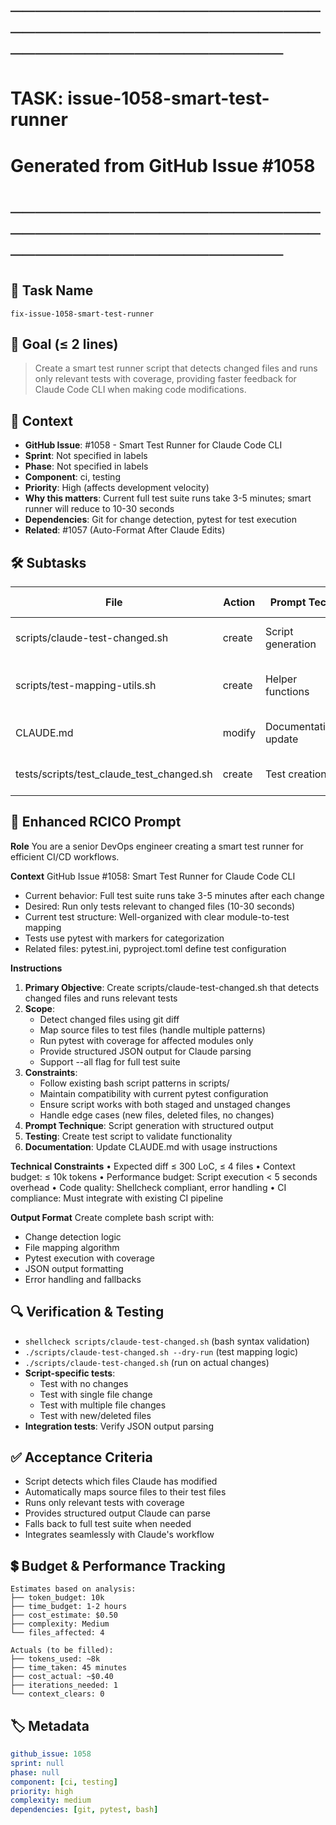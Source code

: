 # ────────────────────────────────────────────────────────────────────────
# TASK: issue-1058-smart-test-runner
# Generated from GitHub Issue #1058
# ────────────────────────────────────────────────────────────────────────

## 📌 Task Name
`fix-issue-1058-smart-test-runner`

## 🎯 Goal (≤ 2 lines)
> Create a smart test runner script that detects changed files and runs only relevant tests with coverage,
> providing faster feedback for Claude Code CLI when making code modifications.

## 🧠 Context
- **GitHub Issue**: #1058 - Smart Test Runner for Claude Code CLI
- **Sprint**: Not specified in labels
- **Phase**: Not specified in labels
- **Component**: ci, testing
- **Priority**: High (affects development velocity)
- **Why this matters**: Current full test suite runs take 3-5 minutes; smart runner will reduce to 10-30 seconds
- **Dependencies**: Git for change detection, pytest for test execution
- **Related**: #1057 (Auto-Format After Claude Edits)

## 🛠️ Subtasks

| File | Action | Prompt Tech | Purpose | Context Impact |
|------|--------|-------------|---------|----------------|
| scripts/claude-test-changed.sh | create | Script generation | Main smart test runner script | Low |
| scripts/test-mapping-utils.sh | create | Helper functions | Utilities for mapping source to test files | Low |
| CLAUDE.md | modify | Documentation update | Add smart test runner to workflow | Low |
| tests/scripts/test_claude_test_changed.sh | create | Test creation | Validate script functionality | Low |

## 📝 Enhanced RCICO Prompt
**Role**
You are a senior DevOps engineer creating a smart test runner for efficient CI/CD workflows.

**Context**
GitHub Issue #1058: Smart Test Runner for Claude Code CLI
- Current behavior: Full test suite runs take 3-5 minutes after each change
- Desired: Run only tests relevant to changed files (10-30 seconds)
- Current test structure: Well-organized with clear module-to-test mapping
- Tests use pytest with markers for categorization
- Related files: pytest.ini, pyproject.toml define test configuration

**Instructions**
1. **Primary Objective**: Create scripts/claude-test-changed.sh that detects changed files and runs relevant tests
2. **Scope**:
   - Detect changed files using git diff
   - Map source files to test files (handle multiple patterns)
   - Run pytest with coverage for affected modules only
   - Provide structured JSON output for Claude parsing
   - Support --all flag for full test suite
3. **Constraints**:
   - Follow existing bash script patterns in scripts/
   - Maintain compatibility with current pytest configuration
   - Ensure script works with both staged and unstaged changes
   - Handle edge cases (new files, deleted files, no changes)
4. **Prompt Technique**: Script generation with structured output
5. **Testing**: Create test script to validate functionality
6. **Documentation**: Update CLAUDE.md with usage instructions

**Technical Constraints**
• Expected diff ≤ 300 LoC, ≤ 4 files
• Context budget: ≤ 10k tokens
• Performance budget: Script execution < 5 seconds overhead
• Code quality: Shellcheck compliant, error handling
• CI compliance: Must integrate with existing CI pipeline

**Output Format**
Create complete bash script with:
- Change detection logic
- File mapping algorithm
- Pytest execution with coverage
- JSON output formatting
- Error handling and fallbacks

## 🔍 Verification & Testing
- `shellcheck scripts/claude-test-changed.sh` (bash syntax validation)
- `./scripts/claude-test-changed.sh --dry-run` (test mapping logic)
- `./scripts/claude-test-changed.sh` (run on actual changes)
- **Script-specific tests**:
  - Test with no changes
  - Test with single file change
  - Test with multiple file changes
  - Test with new/deleted files
- **Integration tests**: Verify JSON output parsing

## ✅ Acceptance Criteria
- Script detects which files Claude has modified
- Automatically maps source files to their test files
- Runs only relevant tests with coverage
- Provides structured output Claude can parse
- Falls back to full test suite when needed
- Integrates seamlessly with Claude's workflow

## 💲 Budget & Performance Tracking
```
Estimates based on analysis:
├── token_budget: 10k
├── time_budget: 1-2 hours
├── cost_estimate: $0.50
├── complexity: Medium
└── files_affected: 4

Actuals (to be filled):
├── tokens_used: ~8k
├── time_taken: 45 minutes
├── cost_actual: ~$0.40
├── iterations_needed: 1
└── context_clears: 0
```

## 🏷️ Metadata
```yaml
github_issue: 1058
sprint: null
phase: null
component: [ci, testing]
priority: high
complexity: medium
dependencies: [git, pytest, bash]
```
